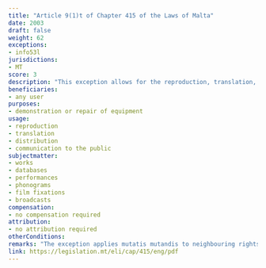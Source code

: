 ```yaml
---
title: "Article 9(1)t of Chapter 415 of the Laws of Malta"
date: 2003
draft: false
weight: 62
exceptions:
- info53l
jurisdictions:
- MT
score: 3
description: "This exception allows for the reproduction, translation, distribution or communication to the public of a work in connection with the demonstration or repair of equipment." 
beneficiaries:
- any user
purposes: 
- demonstration or repair of equipment
usage:
- reproduction
- translation
- distribution 
- communication to the public
subjectmatter:
- works
- databases
- performances
- phonograms
- film fixations
- broadcasts
compensation:
- no compensation required
attribution: 
- no attribution required
otherConditions: 
remarks: "The exception applies mutatis mutandis to neighbouring rights under art. 21 of Cap.415."
link: https://legislation.mt/eli/cap/415/eng/pdf
---
```

